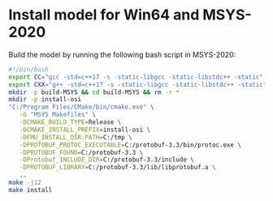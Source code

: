 # Install model for Win64 and MSYS-2020

Build the model by running the following bash script in MSYS-2020:

   ```bash
   #!/bin/bash
   export CC="gcc -std=c++17 -s -static-libgcc -static-libstdc++ -static"
   export CXX="g++ -std=c++17 -s -static-libgcc -static-libstdc++ -static"
   mkdir -p build-MSYS && cd build-MSYS && rm -r *
   mkdir -p install-osi
   "C:/Program Files/CMake/bin/cmake.exe" \
      -G "MSYS Makefiles" \
      -DCMAKE_BUILD_TYPE=Release \
      -DCMAKE_INSTALL_PREFIX=install-osi \
      -DFMU_INSTALL_DIR:PATH=C:/tmp \
      -DPROTOBUF_PROTOC_EXECUTABLE=C:/protobuf-3.3/bin/protoc.exe \
      -DPROTOBUF_FOUND=C:/protobuf-3.3 \
      -DProtobuf_INCLUDE_DIR=C:/protobuf-3.3/include \
      -DPROTOBUF_LIBRARY=C:/protobuf-3.3/lib/libprotobuf.a \
      ..
   make -j12
   make install
   ```

